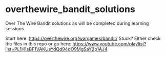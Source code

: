 # overthewire_bandit_solutions
Over The Wire Bandit solutions as will be completed during learning sessions

Start here: https://overthewire.org/wargames/bandit/
Stuck? Either check the files in this repo or go here: https://www.youtube.com/playlist?list=PL1H1sBF1VAKUsYdQd94dO9MgSaY2p1AJ4
